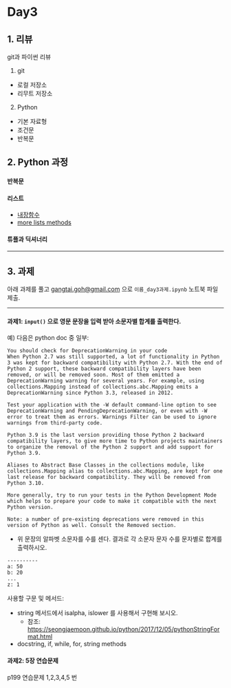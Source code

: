 # Day3

## 1. 리뷰

git과 파이썬 리뷰

1. git
 - 로컬 저장소
 - 리무트 저장소
2. Python
 - 기본 자료형
 - 조건문
 - 반복문

## 2. Python 과정

#### 반복문

#### 리스트

- [내장함수](https://docs.python.org/3/library/functions.html?highlight=sorted#sorted)
- [more lists methods](https://docs.python.org/3/tutorial/datastructures.html?highlight=list#more-on-lists)


#### 튜플과 딕셔너리

---

## 3. 과제

아래 과제를 풀고 gangtai.goh@gmail.com 으로 `이름_day3과제.ipynb` 노트북 파일 제출.

---

#### 과제1: `input()` 으로 영문 문장을 입력 받아 소문자별 합계를 출력한다.

예) 다음은 python doc 중 일부:

```
You should check for DeprecationWarning in your code
When Python 2.7 was still supported, a lot of functionality in Python 3 was kept for backward compatibility with Python 2.7. With the end of Python 2 support, these backward compatibility layers have been removed, or will be removed soon. Most of them emitted a DeprecationWarning warning for several years. For example, using collections.Mapping instead of collections.abc.Mapping emits a DeprecationWarning since Python 3.3, released in 2012.

Test your application with the -W default command-line option to see DeprecationWarning and PendingDeprecationWarning, or even with -W error to treat them as errors. Warnings Filter can be used to ignore warnings from third-party code.

Python 3.9 is the last version providing those Python 2 backward compatibility layers, to give more time to Python projects maintainers to organize the removal of the Python 2 support and add support for Python 3.9.

Aliases to Abstract Base Classes in the collections module, like collections.Mapping alias to collections.abc.Mapping, are kept for one last release for backward compatibility. They will be removed from Python 3.10.

More generally, try to run your tests in the Python Development Mode which helps to prepare your code to make it compatible with the next Python version.

Note: a number of pre-existing deprecations were removed in this version of Python as well. Consult the Removed section.
```

- 위 문장의 알파벳 소문자를 수를 센다. 결과로 각 소문자 문자 수를 문자별로 합계를 출력하시오. 

```
----------
a: 50
b: 20
...
z: 1
```

사용할 구문 및 메서드:
 - string 메서드에서 isalpha, islower 를 사용해서 구현해 보시오.
    - 참조: https://seongjaemoon.github.io/python/2017/12/05/pythonStringFormat.html
 - docstring, if, while, for, string methods



#### 과제2: 5장 연습문제

p199 연습문제 1,2,3,4,5 번
